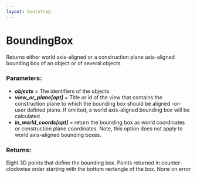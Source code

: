 ```yaml
---
layout: bootstrap
---
```


# BoundingBox

Returns either world axis-aligned or a construction plane axis-aligned
        bounding box of an object or of several objects
        

### Parameters:

- ***objects*** = The identifiers of the objects
- ***view_or_plane[opt]*** = Title or id of the view that contains the
    construction plane to which the bounding box should be aligned -or-
    user defined plane. If omitted, a world axis-aligned bounding box
    will be calculated
- ***in_world_coords[opt]*** = return the bounding box as world coordinates or
    construction plane coordinates. Note, this option does not apply to
    world axis-aligned bounding boxes.
        

### Returns:


Eight 3D points that define the bounding box. Points returned in counter-
clockwise order starting with the bottom rectangle of the box.
None on error
        
